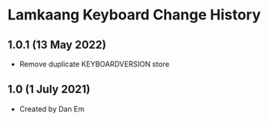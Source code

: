 Lamkaang Keyboard Change History
=======================

1.0.1 (13 May 2022)
-------------------
* Remove duplicate KEYBOARDVERSION store

1.0 (1 July 2021)
-----------------

* Created by Dan Em
